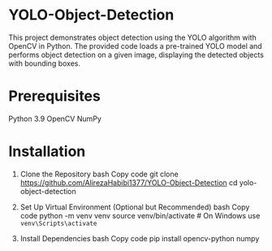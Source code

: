 # YOLO-Object-Detection

This project demonstrates object detection using the YOLO algorithm with OpenCV in Python. The provided code loads a pre-trained YOLO model and performs object detection on a given image, displaying the detected objects with bounding boxes.

# Prerequisites

Python 3.9
OpenCV
NumPy

# Installation

1. Clone the Repository
bash
Copy code
git clone https://github.com/AlirezaHabibi1377/YOLO-Object-Detection
cd yolo-object-detection

2. Set Up Virtual Environment (Optional but Recommended)
bash
Copy code
python -m venv venv
source venv/bin/activate  # On Windows use `venv\Scripts\activate`

3. Install Dependencies
bash
Copy code
pip install opencv-python numpy
